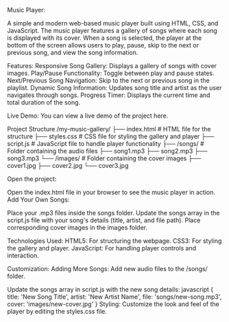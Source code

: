 Music Player:

A simple and modern web-based music player built using HTML, CSS, and JavaScript. The music player features a gallery of songs where each song is displayed with its cover. When a song is selected, the player at the bottom of the screen allows users to play, pause, skip to the next or previous song, and view the song information.

Features:
Responsive Song Gallery: Displays a gallery of songs with cover images.
Play/Pause Functionality: Toggle between play and pause states.
Next/Previous Song Navigation: Skip to the next or previous song in the playlist.
Dynamic Song Information: Updates song title and artist as the user navigates through songs.
Progress Timer: Displays the current time and total duration of the song.

Live Demo:
You can view a live demo of the project here.


Project Structure
/my-music-gallery/
    ├── index.html         # HTML file for the structure
    ├── styles.css         # CSS file for styling the gallery and player
    ├── script.js          # JavaScript file to handle player functionality
    ├── /songs/            # Folder containing the audio files
         ├── song1.mp3
         ├── song2.mp3
         ├── song3.mp3
    └── /images/           # Folder containing the cover images
         ├── cover1.jpg
         ├── cover2.jpg
         └── cover3.jpg

Open the project:

Open the index.html file in your browser to see the music player in action.
Add Your Own Songs:

Place your .mp3 files inside the songs folder.
Update the songs array in the script.js file with your song's details (title, artist, and file path).
Place corresponding cover images in the images folder.

Technologies Used:
HTML5: For structuring the webpage.
CSS3: For styling the gallery and player.
JavaScript: For handling player controls and interaction.

Customization:
Adding More Songs:
Add new audio files to the /songs/ folder.

Update the songs array in script.js with the new song details:
javascript
{
    title: 'New Song Title',
    artist: 'New Artist Name',
    file: 'songs/new-song.mp3',
    cover: 'images/new-cover.jpg'
}
Styling: Customize the look and feel of the player by editing the styles.css file.
